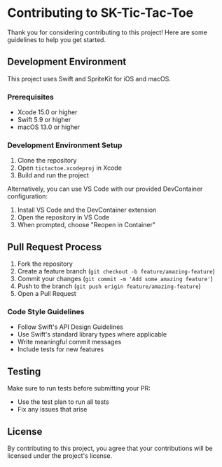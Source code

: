# Contributing to SK-Tic-Tac-Toe

Thank you for considering contributing to this project! Here are some guidelines to help you get started.

## Development Environment

This project uses Swift and SpriteKit for iOS and macOS. 

### Prerequisites
- Xcode 15.0 or higher
- Swift 5.9 or higher
- macOS 13.0 or higher

### Development Environment Setup
1. Clone the repository
2. Open `tictactoe.xcodeproj` in Xcode
3. Build and run the project

Alternatively, you can use VS Code with our provided DevContainer configuration:
1. Install VS Code and the DevContainer extension
2. Open the repository in VS Code
3. When prompted, choose "Reopen in Container"

## Pull Request Process

1. Fork the repository
2. Create a feature branch (`git checkout -b feature/amazing-feature`)
3. Commit your changes (`git commit -m 'Add some amazing feature'`)
4. Push to the branch (`git push origin feature/amazing-feature`)
5. Open a Pull Request

### Code Style Guidelines

- Follow Swift's API Design Guidelines
- Use Swift's standard library types where applicable
- Write meaningful commit messages
- Include tests for new features

## Testing

Make sure to run tests before submitting your PR:
- Use the test plan to run all tests
- Fix any issues that arise

## License

By contributing to this project, you agree that your contributions will be licensed under the project's license.